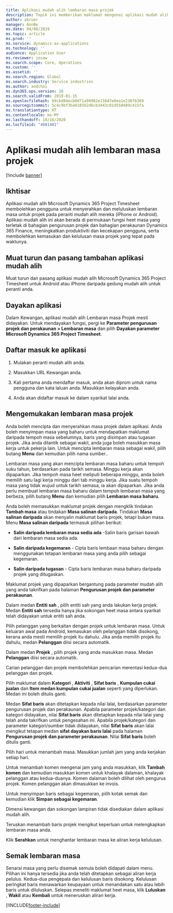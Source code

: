 ```yaml
---
title: Aplikasi mudah alih lembaran masa projek
description: Topik ini memberikan maklumat mengenai aplikasi mudah alih Microsoft Dynamics 365 Project Timesheet. Aplikasi mudah alih Lembaran masa Projek membolehkan pengguna untuk menyerahkan dan meluluskan lembaran masa untuk projek pada peranti mudah alih mereka.
author: abruer
manager: AnnBe
ms.date: 04/08/2019
ms.topic: article
ms.prod: ''
ms.service: dynamics-ax-applications
ms.technology: ''
audience: Application User
ms.reviewer: josaw
ms.search.scope: Core, Operations
ms.custom: ''
ms.assetid: ''
ms.search.region: Global
ms.search.industry: Service industries
ms.author: andchoi
ms.dyn365.ops.version: 10
ms.search.validFrom: 2019-01-15
ms.openlocfilehash: b9cbd84ecb0d71a99982e158d7e0ea1e236fb369
ms.sourcegitcommit: 5c4c9bf3ba018562d6cb3443c01d550489c415fa
ms.translationtype: HT
ms.contentlocale: ms-MY
ms.lasthandoff: 10/16/2020
ms.locfileid: "4081401"
---
```

# <a name="project-timesheet-mobile-application"></a>Aplikasi mudah alih lembaran masa projek

[!include [banner](../includes/banner.md)]

## <a name="overview"></a>Ikhtisar

Aplikasi mudah alih Microsoft Dynamics 365 Project Timesheet membolehkan pengguna untuk menyerahkan dan meluluskan lembaran masa untuk projek pada peranti mudah alih mereka (iPhone or Android). Aplikasi mudah alih ini akan berada di permukaan fungsi heet masa yang terletak di bahagian pengurusan projek dan bahagian perakaunan Dynamics 365 Finance, meningkatkan produktiviti dan kecekapan pengguna, serta membolehkan kemasukan dan kelulusan masa projek yang tepat pada waktunya.

## <a name="download-and-install-the-mobile-app"></a>Muat turun dan pasang tambahan aplikasi mudah alih

Muat turun dan pasang aplikasi mudah alih Microsoft Dynamics 365 Project Timesheet untuk Android atau iPhone daripada gedung mudah alih untuk peranti anda.

## <a name="enable-the-app"></a>Dayakan aplikasi 

Dalam Kewangan, aplikasi mudah alih Lembaran masa Projek mesti didayakan. Untuk mendayakan fungsi, pergi ke **Parameter pengurusan projek dan perakaunan \> Lembaran masa** dan pilih **Dayakan parameter Microsoft Dynamics 365 Project Timesheet**.

## <a name="sign-in-to-the-app"></a>Daftar masuk ke aplikasi

1.  Mulakan peranti mudah alih anda.

2.  Masukkan URL Kewangan anda.

3.  Kali pertama anda mendaftar masuk, anda akan diprom untuk nama pengguna dan kata laluan anda. Masukkan kelayakan anda.

4.  Anda akan didaftar masuk ke dalam syarikat lalai anda.

## <a name="submit-a-project-timesheet"></a>Mengemukakan lembaran masa projek

Anda boleh mencipta dan menyerahkan masa projek dalam aplikasi. Anda boleh menyimpan masa yang baharu untuk mendapatkan maklumat daripada tempoh masa sebelumnya, baris yang disimpan atau tugasan projek. Jika anda dilantik sebagai wakil, anda juga boleh masukkan masa kerja untuk pekerja lain. Untuk mencipta lembaran masa sebagai wakil, pilih butang **Menu** dan kemudian pilih nama sumber..

Lembaran masa yang akan mencipta lembaran masa baharu untuk tempoh suku tahun, berdasarkan pada tarikh semasa. Minggu kerja akan dipaparkan. Jika tempoh masa heet meliputi beberapa minggu, anda boleh memilih satu lagi kerja minggu dari tab minggu kerja.
Jika suatu tempoh masa yang tidak wujud untuk tarikh semasa, ia akan dipaparkan. Jika anda perlu membuat lembaran masa baharu dalam tempoh lembaran masa yang berbeza, pilih butang **Menu** dan kemudian pilih **Lembaran masa baharu**.

Anda boleh memasukkan maklumat projek dengan mengklik tindakan **Tambah masa** atau tindakan **Masa salinan daripada**. Tindakan **Masa salinan daripada** akan menyalin maklumat baris projek, tetapi bukan masa. Menu **Masa salinan daripada** termasuk pilihan berikut:

- **Salin daripada lembaran masa sedia ada** -Salin baris garisan bawah dari lembaran masa sedia ada.

- **Salin daripada kegemaran** - Cipta baris lembaan masa baharu dengan menggunakan tetapan lembaran masa yang anda pilih sebagai kegemaran.

- **Salin daripada tugasan** - Cipta baris lembaran masa baharu daripada projek yang ditugaskan.

Maklumat projek yang dipaparkan bergantung pada parameter mudah alih yang anda takrifkan pada halaman **Pengurusan projek dan parameter perakaunan**.

Dalam medan **Entiti sah** , pilih entiti sah yang anda lakukan kerja projek. Medan **Entiti sah** tersedia hanya jika sokongan heet masa antara syarikat telah didayakan untuk entiti sah anda.

Pilih pelanggan yang berkaitan dengan projek untuk lembaran masa. Untuk keluaran awal pada Android, kemasukan oleh pelanggan tidak disokong, kerana anda mesti memilih projek itu dahulu. Jika anda memilih projek itu dahulu, medan **Pelanggan** diisi secara automatik.

Dalam medan **Projek** , pilih projek yang anda masukkan masa. Medan **Pelanggan** diisi secara automatik.

Carian pelanggan dan projek membolehkan pencarian merentasi kedua-dua pelanggan dan projek.

Pilih maklumat dalam **Kategori** , **Aktiviti** , **Sifat baris** , **Kumpulan cukai jualan** dan **Item medan kumpulan cukai jualan** seperti yang diperlukan. Medan ini boleh ditulis ganti.

Medan **Sifat baris** akan ditetapkan kepada nilai lalai, berdasarkan parameter pengurusan projek dan perakaunan. Apabila parameter projek/kategori dan kategori didayakan, nilai **Sifat baris** akan ditetapkan kepada nilai lalai yang telah anda takrifkan untuk pengesahan ini. Apabila projek/kategori dan parameter kategori/sumber tidak didayakan, nilai **Sifat baris** akan lalai mengikut tetapan medan **sifat dayakan baris lalai** pada halaman **Pengurusan projek dan parameter perakaunan**. Nilai **Sifat baris** boleh ditulis ganti.

Pilih hari untuk menambah masa. Masukkan jumlah jam yang anda kerjakan setiap hari.

Untuk menambah komen mengenai jam yang anda masukkan, klik **Tambah komen** dan kemudian masukkan komen untuk khalayak dalaman, khalayak pelanggan atau kedua-duanya.
Komen dalaman boleh dilihat oleh pengurus projek. Komen pelanggan akan dimasukkan ke invois.

Untuk menyimpan baris sebagai kegemaran, pilih kotak semak dan kemudian klik **Simpan sebagai kegemaran**.

Dimensi kewangan dan sokongan lampiran tidak disediakan dalam aplikasi mudah alih.

Teruskan menambah baris projek mengikut keperluan untuk melengkapkan lembaran masa anda.

Klik **Serahkan** untuk menghantar lembaran masa ke aliran kerja kelulusan.

## <a name="review-timesheets"></a>Semak lembaran masa

Senarai masa yang perlu disemak semula boleh didapati dalam menu. Pilihan ini hanya tersedia jika anda telah ditetapkan sebagai aliran kerja pelulus. Kedua-dua pengepala dan kelulusan baris disokong. Kelulusan peringkat baris menawarkan keupayaan untuk menandakan satu atau lebih baris untuk diluluskan. Selepas meneliti maklumat heet masa, klik **Luluskan** , **Wakil** atau **Kembali** untuk meneruskan aliran kerja.


[!INCLUDE[footer-include](../includes/footer-banner.md)]